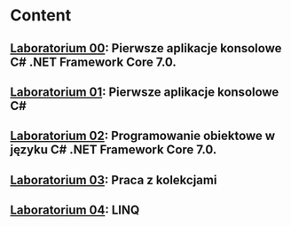 # Content
## [Laboratorium 00](https://github.com/p4trvcja/CSharp_projects/tree/main/lab0): Pierwsze aplikacje konsolowe C# .NET Framework Core 7.0.
## [Laboratorium 01](https://github.com/p4trvcja/CSharp_projects/tree/main/lab1): Pierwsze aplikacje konsolowe C#
## [Laboratorium 02](https://github.com/p4trvcja/CSharp_projects/tree/main/lab2): Programowanie obiektowe w języku C# .NET Framework Core 7.0.
## [Laboratorium 03](https://github.com/p4trvcja/CSharp_projects/tree/main/lab3): Praca z kolekcjami
## [Laboratorium 04](https://github.com/p4trvcja/CSharp_projects/tree/main/lab4): LINQ

